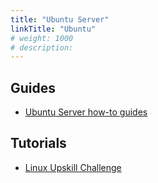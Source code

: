 ```yaml
---
title: "Ubuntu Server"
linkTitle: "Ubuntu"
# weight: 1000
# description:
---
```


## Guides

- [Ubuntu Server how-to guides](https://ubuntu.com/server/docs/how-to)

## Tutorials

- [Linux Upskill Challenge](https://linuxupskillchallenge.org/)